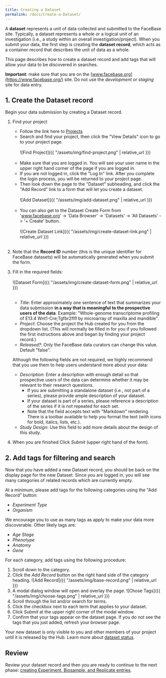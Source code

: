 ```yaml
---
title: Creating a Dataset
permalink: /docs/Create-a-Dataset/
---
```


A **dataset** represents a unit of data collected and submitted to the FaceBase site. Typically, a dataset represents a whole or a logical unit of an investigation (i.e., a study within an overall investigation/project). When you submit your data, the first step is creating the **dataset record**, which acts as a container record that describes the unit of data as a whole.

This page describes how to create a dataset record and add tags that will allow your data to be discovered in searches.

**Important**: make sure that you are on the [www.facebase.org](https://www.facebase.org/) site. Do not use the _development_ or _staging_ site for data entry.

## 1. Create the Dataset record

Begin your data submission by creating a Dataset record.

1. Find your project
    - Follow the link here to [Projects](https://www.facebase.org/chaise/recordset/#1/isa:project)
    - Search and find your project, then click the "View Details" icon to go to your project page.
<br/><br/>
    ![Find Project]({{ "/assets/img/find-project.png" | relative_url }})
<br/><br/>
    - Make sure that you are logged in. You will see your user name in the upper right hand corner of the page if you are logged in.
    - If you are not logged in, click the "Log In" link. After you complete the login process, you will be returned to your project page.
    - Then look down the page to the "Dataset" subheading, and click the "Add Record" link to a form that will let you create a dataset.
<br/><br/>
    ![Add Dataset]({{ "/assets/img/add-dataset.png" | relative_url }})
<br/><br/>
    - You can also get to the Dataset Create Form from 'www.facebase.org' ->
    'Data Browser' -> 'Datasets' -> 'All Datasets' -> '+ Create' button.
<br/><br/>
    ![Create Dataset Link]({{ "/assets/img/create-dataset-link.png" | relative_url }})
<br/><br/>
2. Note that the **Record ID** number (this is the unique identifier for FaceBase datasets) will be automatically generated when you submit the form.
3. Fill in the required fields:
<br/><br/>
    ![Dataset Form]({{ "/assets/img/create-dataset-form.png" | relative_url }})
<br/><br/>
    - _Title_: Enter approximately one sentence of text that summarizes your data submission **in a way that is meaningful to the prospective users of the data**. Example: "Whole-genome transcriptome profiling of E13.4 Wnt1-Cre;Tgfbr2flfl by microarray of maxilla and mandible".
    - _Project_: Choose the project the Hub created for you from the dropdown list. (This will normally be filled in for you if you followed the first instructions above and began by finding your project record.)
    - _Released?_: Only the FaceBase data curators can change this value. Default "false".

    Although the following fields are not required, we highly recommend that you use them to help users understand more about your data:
    - _Description_: Enter a description with enough detail so that prospective users of the data can determine whether it may be relevant to their research questions.
        - If you are submitting a standalone dataset (i.e., not part of a series), please provide ample description of your dataset.
        - If your dataset is part of a series, please reference a description of the series if it is not repeated for each set.
        - Note that the field accepts text with "Markdown" rendering. There is a toolbar available to help you format the text (with icons for bold, italics, lists, etc.).
    - _Study Design_: Use this field to add more details about the design of this study.
5. When you are finished Click _Submit_ (upper right hand of the form).

## 2. Add tags for filtering and search

Now that you have added a new Dataset record, you should be back on the display
page for the new Dataset. Since you are logged in, you will see many categories of related records which are currently empty.

At a minimum, please add tags for the following categories using the "Add Record" button:
- _Experiment Type_
- _Organism_

We encourage you to use as many tags as apply to make your data more discoverable. Other likely tags are:
- _Age Stage_
- _Phenotype_
- _Anatomy_
- _Gene_

For each category, add tags using the following procedure:

1. Scroll down to the category.
2. Click the _Add Record_ button on the right hand side of the category heading.
    ![Add Record]({{ "/assets/img/base-record.png" | relative_url }})
3. A modal dialog window will open and overlay the page.
    ![Chose Tags]({{ "/assets/img/choose-tags.png" | relative_url }})
4. Scroll through the list and/or search for terms.
5. Click the checkbox next to each term that applies to your dataset.
6. Click _Submit_ at the upper right corner of the modal window.
7. Confirm that your tags appear on the dataset page. If you do not see the tags
   that you just added, refresh your browser page.

Your new dataset is only visible to you and other members of your project until it is released by the Hub. Learn more about
[dataset status](../Dataset-Status/).

## Review

Review your dataset record and then you are ready to continue to the next phase: [creating Experiment, Biosample, and Replicate entries](../Describe-Experiments-Biosamples-and-Replicates/).
